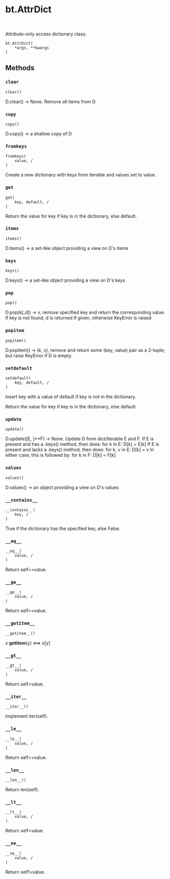 <div itemscope itemtype="http://developers.google.com/ReferenceObject">
<meta itemprop="name" content="bt.AttrDict" />
<meta itemprop="path" content="Stable" />
<meta itemprop="property" content="__contains__"/>
<meta itemprop="property" content="__eq__"/>
<meta itemprop="property" content="__ge__"/>
<meta itemprop="property" content="__getitem__"/>
<meta itemprop="property" content="__gt__"/>
<meta itemprop="property" content="__init__"/>
<meta itemprop="property" content="__iter__"/>
<meta itemprop="property" content="__le__"/>
<meta itemprop="property" content="__len__"/>
<meta itemprop="property" content="__lt__"/>
<meta itemprop="property" content="__ne__"/>
<meta itemprop="property" content="__new__"/>
<meta itemprop="property" content="clear"/>
<meta itemprop="property" content="copy"/>
<meta itemprop="property" content="fromkeys"/>
<meta itemprop="property" content="get"/>
<meta itemprop="property" content="items"/>
<meta itemprop="property" content="keys"/>
<meta itemprop="property" content="pop"/>
<meta itemprop="property" content="popitem"/>
<meta itemprop="property" content="setdefault"/>
<meta itemprop="property" content="update"/>
<meta itemprop="property" content="values"/>
</div>

# bt.AttrDict

<!-- Insert buttons and diff -->

<table class="tfo-notebook-buttons tfo-api nocontent" align="left">

</table>



Attribute-only access dictionary class.

<pre class="devsite-click-to-copy prettyprint lang-py tfo-signature-link">
<code>bt.AttrDict(
    *args, **kwargs
)
</code></pre>



<!-- Placeholder for "Used in" -->


## Methods

<h3 id="clear"><code>clear</code></h3>

<pre class="devsite-click-to-copy prettyprint lang-py tfo-signature-link">
<code>clear()
</code></pre>

D.clear() -> None.  Remove all items from D.


<h3 id="copy"><code>copy</code></h3>

<pre class="devsite-click-to-copy prettyprint lang-py tfo-signature-link">
<code>copy()
</code></pre>

D.copy() -> a shallow copy of D


<h3 id="fromkeys"><code>fromkeys</code></h3>

<pre class="devsite-click-to-copy prettyprint lang-py tfo-signature-link">
<code>fromkeys(
    value, /
)
</code></pre>

Create a new dictionary with keys from iterable and values set to value.


<h3 id="get"><code>get</code></h3>

<pre class="devsite-click-to-copy prettyprint lang-py tfo-signature-link">
<code>get(
    key, default, /
)
</code></pre>

Return the value for key if key is in the dictionary, else default.


<h3 id="items"><code>items</code></h3>

<pre class="devsite-click-to-copy prettyprint lang-py tfo-signature-link">
<code>items()
</code></pre>

D.items() -> a set-like object providing a view on D's items


<h3 id="keys"><code>keys</code></h3>

<pre class="devsite-click-to-copy prettyprint lang-py tfo-signature-link">
<code>keys()
</code></pre>

D.keys() -> a set-like object providing a view on D's keys


<h3 id="pop"><code>pop</code></h3>

<pre class="devsite-click-to-copy prettyprint lang-py tfo-signature-link">
<code>pop()
</code></pre>

D.pop(k[,d]) -> v, remove specified key and return the corresponding value.
If key is not found, d is returned if given, otherwise KeyError is raised

<h3 id="popitem"><code>popitem</code></h3>

<pre class="devsite-click-to-copy prettyprint lang-py tfo-signature-link">
<code>popitem()
</code></pre>

D.popitem() -> (k, v), remove and return some (key, value) pair as a
2-tuple; but raise KeyError if D is empty.

<h3 id="setdefault"><code>setdefault</code></h3>

<pre class="devsite-click-to-copy prettyprint lang-py tfo-signature-link">
<code>setdefault(
    key, default, /
)
</code></pre>

Insert key with a value of default if key is not in the dictionary.

Return the value for key if key is in the dictionary, else default.

<h3 id="update"><code>update</code></h3>

<pre class="devsite-click-to-copy prettyprint lang-py tfo-signature-link">
<code>update()
</code></pre>

D.update([E, ]**F) -> None.  Update D from dict/iterable E and F.
If E is present and has a .keys() method, then does:  for k in E: D[k] = E[k]
If E is present and lacks a .keys() method, then does:  for k, v in E: D[k] = v
In either case, this is followed by: for k in F:  D[k] = F[k]

<h3 id="values"><code>values</code></h3>

<pre class="devsite-click-to-copy prettyprint lang-py tfo-signature-link">
<code>values()
</code></pre>

D.values() -> an object providing a view on D's values


<h3 id="__contains__"><code>__contains__</code></h3>

<pre class="devsite-click-to-copy prettyprint lang-py tfo-signature-link">
<code>__contains__(
    key, /
)
</code></pre>

True if the dictionary has the specified key, else False.


<h3 id="__eq__"><code>__eq__</code></h3>

<pre class="devsite-click-to-copy prettyprint lang-py tfo-signature-link">
<code>__eq__(
    value, /
)
</code></pre>

Return self==value.


<h3 id="__ge__"><code>__ge__</code></h3>

<pre class="devsite-click-to-copy prettyprint lang-py tfo-signature-link">
<code>__ge__(
    value, /
)
</code></pre>

Return self>=value.


<h3 id="__getitem__"><code>__getitem__</code></h3>

<pre class="devsite-click-to-copy prettyprint lang-py tfo-signature-link">
<code>__getitem__()
</code></pre>

x.__getitem__(y) <==> x[y]


<h3 id="__gt__"><code>__gt__</code></h3>

<pre class="devsite-click-to-copy prettyprint lang-py tfo-signature-link">
<code>__gt__(
    value, /
)
</code></pre>

Return self>value.


<h3 id="__iter__"><code>__iter__</code></h3>

<pre class="devsite-click-to-copy prettyprint lang-py tfo-signature-link">
<code>__iter__()
</code></pre>

Implement iter(self).


<h3 id="__le__"><code>__le__</code></h3>

<pre class="devsite-click-to-copy prettyprint lang-py tfo-signature-link">
<code>__le__(
    value, /
)
</code></pre>

Return self<=value.


<h3 id="__len__"><code>__len__</code></h3>

<pre class="devsite-click-to-copy prettyprint lang-py tfo-signature-link">
<code>__len__()
</code></pre>

Return len(self).


<h3 id="__lt__"><code>__lt__</code></h3>

<pre class="devsite-click-to-copy prettyprint lang-py tfo-signature-link">
<code>__lt__(
    value, /
)
</code></pre>

Return self<value.


<h3 id="__ne__"><code>__ne__</code></h3>

<pre class="devsite-click-to-copy prettyprint lang-py tfo-signature-link">
<code>__ne__(
    value, /
)
</code></pre>

Return self!=value.




